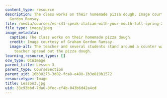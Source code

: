 ```yaml
---
content_type: resource
description: The class works on their homemade pizza dough. Image courtesy of Graham
  Gordon Ramsay.
file: /media/courses/es-s41-speak-italian-with-your-mouth-full-spring-2012/33c93bbd7da68feccf4b043b6d42a4cd_Lesson3.jpg
file_type: image/jpeg
image_metadata:
  caption: The class works on their homemade pizza dough.
  credit: Image courtesy of Graham Gordon Ramsay.
  image-alt: The teacher and several students stand around a counter watching the
    teacher spread out the pizza dough.
learning_resource_types: []
ocw_type: OCWImage
parent_title: Lesson 3
parent_type: CourseSection
parent_uid: 16b38273-3d02-fca8-e488-1b3e810b1572
resourcetype: Image
title: Lesson3.jpg
uid: 33c93bbd-7da6-8fec-cf4b-043b6d42a4cd
---
```

